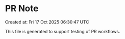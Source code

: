# PR Note

Created at: Fri 17 Oct 2025 06:30:47 UTC

This file is generated to support testing of PR workflows.
